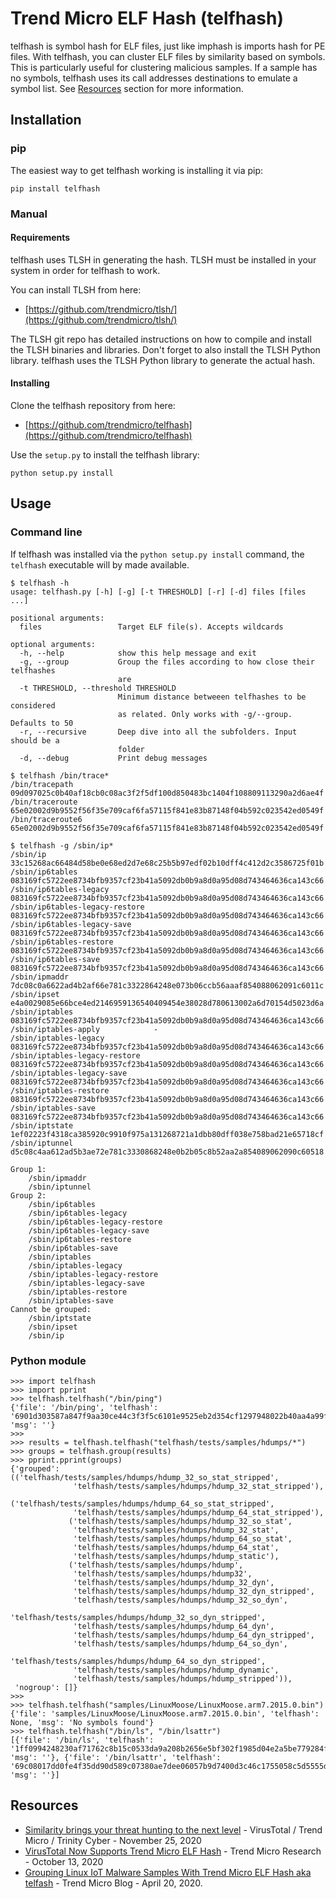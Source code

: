 # Trend Micro ELF Hash (telfhash)

telfhash is symbol hash for ELF files, just like imphash is imports hash for PE files. With telfhash, you can cluster ELF files by similarity based on symbols. This is particularly useful for clustering malicious samples. If a sample has no symbols, telfhash uses its call addresses destinations to emulate a symbol list. See [Resources](#Resources) section for more information.

## Installation

### pip

The easiest way to get telfhash working is installing it via pip:

`pip install telfhash`

### Manual

#### Requirements

telfhash uses TLSH in generating the hash. TLSH must be installed in your system in order for telfhash to work.

You can install TLSH from here:

* [https://github.com/trendmicro/tlsh/](https://github.com/trendmicro/tlsh/)

The TLSH git repo has detailed instructions on how to compile and install the TLSH binaries and libraries. Don't forget to also install the TLSH Python library. telfhash uses the TLSH Python library to generate the actual hash.

#### Installing

Clone the telfhash repository from here:

* [https://github.com/trendmicro/telfhash](https://github.com/trendmicro/telfhash)

Use the `setup.py` to install the telfhash library:

    python setup.py install

## Usage

### Command line

If telfhash was installed via the `python setup.py install` command, the `telfhash` executable will by made available.

    $ telfhash -h
    usage: telfhash.py [-h] [-g] [-t THRESHOLD] [-r] [-d] files [files ...]

    positional arguments:
      files                 Target ELF file(s). Accepts wildcards

    optional arguments:
      -h, --help            show this help message and exit
      -g, --group           Group the files according to how close their telfhashes
                            are
      -t THRESHOLD, --threshold THRESHOLD
                            Minimum distance betweeen telfhashes to be considered
                            as related. Only works with -g/--group. Defaults to 50
      -r, --recursive       Deep dive into all the subfolders. Input should be a
                            folder
      -d, --debug           Print debug messages

    $ telfhash /bin/trace*
    /bin/tracepath    09d097025c0b40af18cb0c08ac3f2f5df100d850483bc1404f108809113290a2d6ae4f
    /bin/traceroute   65e02002d9b9552f56f35e709caf6fa57115f841e83b87148f04b592c023542ed0549f
    /bin/traceroute6  65e02002d9b9552f56f35e709caf6fa57115f841e83b87148f04b592c023542ed0549f

    $ telfhash -g /sbin/ip*
    /sbin/ip                        33c15268ac66484d58be0e68ed2d7e68c25b5b97edf02b10dff4c412d2c3586725f01b
    /sbin/ip6tables                 083169fc5722ee8734bfb9357cf23b41a5092db0b9a8d0a95d08d743464636ca143c66
    /sbin/ip6tables-legacy          083169fc5722ee8734bfb9357cf23b41a5092db0b9a8d0a95d08d743464636ca143c66
    /sbin/ip6tables-legacy-restore  083169fc5722ee8734bfb9357cf23b41a5092db0b9a8d0a95d08d743464636ca143c66
    /sbin/ip6tables-legacy-save     083169fc5722ee8734bfb9357cf23b41a5092db0b9a8d0a95d08d743464636ca143c66
    /sbin/ip6tables-restore         083169fc5722ee8734bfb9357cf23b41a5092db0b9a8d0a95d08d743464636ca143c66
    /sbin/ip6tables-save            083169fc5722ee8734bfb9357cf23b41a5092db0b9a8d0a95d08d743464636ca143c66
    /sbin/ipmaddr                   7dc08c0a6622ad4b2af66e781c3322864248e073b06ccb56aaaf854088062091c6011c
    /sbin/ipset                     e4a0029085e66bce4ed2146959136540409454e38028d780613002a6d70154d5023d6a
    /sbin/iptables                  083169fc5722ee8734bfb9357cf23b41a5092db0b9a8d0a95d08d743464636ca143c66
    /sbin/iptables-apply            -
    /sbin/iptables-legacy           083169fc5722ee8734bfb9357cf23b41a5092db0b9a8d0a95d08d743464636ca143c66
    /sbin/iptables-legacy-restore   083169fc5722ee8734bfb9357cf23b41a5092db0b9a8d0a95d08d743464636ca143c66
    /sbin/iptables-legacy-save      083169fc5722ee8734bfb9357cf23b41a5092db0b9a8d0a95d08d743464636ca143c66
    /sbin/iptables-restore          083169fc5722ee8734bfb9357cf23b41a5092db0b9a8d0a95d08d743464636ca143c66
    /sbin/iptables-save             083169fc5722ee8734bfb9357cf23b41a5092db0b9a8d0a95d08d743464636ca143c66
    /sbin/iptstate                  1ef02223f4318ca385920c9910f975a131268721a1dbb80dff038e758bad21e65718cf
    /sbin/iptunnel                  d5c08c4aa612ad5b3ae72e781c3330868248e0b2b05c8b52aa2a854089062090c60518

    Group 1:
        /sbin/ipmaddr
        /sbin/iptunnel
    Group 2:
        /sbin/ip6tables
        /sbin/ip6tables-legacy
        /sbin/ip6tables-legacy-restore
        /sbin/ip6tables-legacy-save
        /sbin/ip6tables-restore
        /sbin/ip6tables-save
        /sbin/iptables
        /sbin/iptables-legacy
        /sbin/iptables-legacy-restore
        /sbin/iptables-legacy-save
        /sbin/iptables-restore
        /sbin/iptables-save
    Cannot be grouped:
        /sbin/iptstate
        /sbin/ipset
        /sbin/ip

### Python module

    >>> import telfhash
    >>> import pprint
    >>> telfhash.telfhash("/bin/ping")
    {'file': '/bin/ping', 'telfhash': '6901d303587a847f9aa30ce44c3f3f5c6101e9525eb2d354cf1297948022b40aa4a99f', 'msg': ''}
    >>>
    >>> results = telfhash.telfhash("telfhash/tests/samples/hdumps/*")
    >>> groups = telfhash.group(results)
    >>> pprint.pprint(groups)
    {'grouped': (('telfhash/tests/samples/hdumps/hdump_32_so_stat_stripped',
                  'telfhash/tests/samples/hdumps/hdump_32_stat_stripped'),
                 ('telfhash/tests/samples/hdumps/hdump_64_so_stat_stripped',
                  'telfhash/tests/samples/hdumps/hdump_64_stat_stripped'),
                 ('telfhash/tests/samples/hdumps/hdump_32_so_stat',
                  'telfhash/tests/samples/hdumps/hdump_32_stat',
                  'telfhash/tests/samples/hdumps/hdump_64_so_stat',
                  'telfhash/tests/samples/hdumps/hdump_64_stat',
                  'telfhash/tests/samples/hdumps/hdump_static'),
                 ('telfhash/tests/samples/hdumps/hdump',
                  'telfhash/tests/samples/hdumps/hdump32',
                  'telfhash/tests/samples/hdumps/hdump_32_dyn',
                  'telfhash/tests/samples/hdumps/hdump_32_dyn_stripped',
                  'telfhash/tests/samples/hdumps/hdump_32_so_dyn',
                  'telfhash/tests/samples/hdumps/hdump_32_so_dyn_stripped',
                  'telfhash/tests/samples/hdumps/hdump_64_dyn',
                  'telfhash/tests/samples/hdumps/hdump_64_dyn_stripped',
                  'telfhash/tests/samples/hdumps/hdump_64_so_dyn',
                  'telfhash/tests/samples/hdumps/hdump_64_so_dyn_stripped',
                  'telfhash/tests/samples/hdumps/hdump_dynamic',
                  'telfhash/tests/samples/hdumps/hdump_stripped')),
     'nogroup': []}
    >>>
    >>> telfhash.telfhash("samples/LinuxMoose/LinuxMoose.arm7.2015.0.bin")
    {'file': 'samples/LinuxMoose/LinuxMoose.arm7.2015.0.bin', 'telfhash': None, 'msg': 'No symbols found'}
    >>> telfhash.telfhash("/bin/ls", "/bin/lsattr")
    [{'file': '/bin/ls', 'telfhash': '1ff0994248230af71762c8b15c0533da9a208b2656e5bf302f1985d04e2a5be779284f', 'msg': ''}, {'file': '/bin/lsattr', 'telfhash': '69c08017dd0fe4f35dd90d589c07380ae7dee06057b9d7400d3c46c1755058c5d5555d', 'msg': ''}]

## Resources

* [Similarity brings your threat hunting to the next level](https://www.brighttalk.com/webcast/18282/452440) - VirusTotal / Trend Micro / Trinity Cyber - November 25, 2020
* [VirusTotal Now Supports Trend Micro ELF Hash](https://www.trendmicro.com/en_us/research/20/j/virustotal-now-supports-trend-micro-elf-hash.html) - Trend Micro Research - October 13, 2020
* [Grouping Linux IoT Malware Samples With Trend Micro ELF Hash aka telfash](https://www.trendmicro.com/en_us/research/20/d/grouping-linux-iot-malware-samples-with-trend-micro-elf-hash.html) - Trend Micro Blog -  April 20, 2020.
